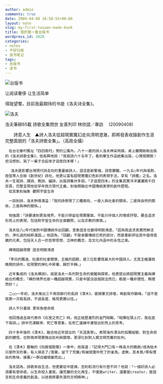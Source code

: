 ```yaml
---
author: admin
comments: true
date: 2009-04-08 16:58:55+00:00
layout: note
slug: my-first-taiwan-made-book
title: 我的第一套台版书
wordpress_id: 2020
categories:
- notes
- 不好归类
- 读书笔记
tags:
- 台版书
- 读书
---
```


![台版书](http://farm4.static.flickr.com/3323/3423697519_b3b9797964.jpg?v=0)

让阅读奢侈
让生活简单

得陇望蜀，目前我最期待的书是《洛夫诗全集》。

![洛夫](http://farm4.static.flickr.com/3368/3423729775_1cf04a09a6.jpg?v=0)

洛夫筆耕65載 詩歌全集問世	友善列印
林欣誼／專訪 　(20090408)

　　詩意人生　▲詩人洛夫從超現實魔幻走向清明澄澈，即將發表收錄創作生涯完整面貌的「洛夫詩歌全集」。（高政全攝）   

    　在台北眷村舊址「四四南村」旁的公寓內，八十一歲的詩人洛夫神采飛揚，桌上攤開剛剛出版的《洛夫詩歌全集》，他高興地說：「我寫詩六十五年了，看到畢生作品結集出版，心情很開朗！但沒想到，寫了一輩子合起來才這麼四本哪！」

     　洛夫是影響台灣現代詩走向的重量級詩人，語言創新繁複，詩意朦朧，一九五○年代與張默、瘂弦等人合辦《創世紀》詩社，他更以富有超現實魔幻色彩的表現手法，享有「詩魔」之名。洛夫一生寫詩、譯詩、教詩、編詩，出版詩集卅多部。「才這麼四本」的全集其實洋洋灑灑兩千四百頁，完整呈現他從早年西方現代主義，到後期融合中國傳統美學的創作歷程。
    　從具象到抽象 觀照宇宙生命

    　一談到詩，洛夫熱情滿溢：「我的詩表現了三種面向，一是人與社會的關係，二是與自然的關係，三是與神的關係。」

    　他強調：「詩要達到更高境界，不能只停留在現實層面，不能只作個人的情感抒發，要去追求形而上的表現，包括對宇宙生命的全面觀照，以及宗教的情懷。」

    　洛夫從八○年代後對中國傳統作出回顧，意象語言也變得明朗清透，「因為我追求真實而鮮活的、淨化過的純粹漢語。」他認為，「回顧」不是承襲傳統已死的部分，而是重新評估其中值得借鏡的元素，包括天人合一的哲學思想、泛神的概念，及文化內涵中的永恆之美。

    　禪境超越現實 語言明朗清透

    　「李白的飄逸、杜甫的社會關懷、王維的超脫，是三位影響我最大的中國詩人。尤其王維讓我晚期的詩作，從現實的掙扎中昇華、歸於平靜。」

    　近年集成的《洛夫禪詩》，就是洛夫一系列對生命的覺醒與探索，他更提出將超現實主義與禪結合的概念，「禪的境界也是一種超越現實，只是中國沒這個說法而已，都是一種非理性、無理而妙！」

    　二○○一年初，洛夫推出三千兩百餘行的長詩《漂木》，震撼華文詩壇，再創寫作巔峰。「這不是我第一次寫長詩，不過長度、格局更勝以往。」

    　詩人不只書寫 更背負使命感

    　他回憶過去寫代表作《石室之死亡》時，他正經歷激烈的金門砲戰，「砲彈在頭上打，我在底下寫詩。」詩中充滿戰爭、死亡等意象，在死亡邊緣中激發出形而上的思考。

    　四十多年後的《漂木》，融合他近年提出的「天涯美學」，表現海外漂泊的孤獨經驗、對生命悲劇的體悟，也對兩岸現實做出批判與關懷，更深化到對人類文明荒蕪的批判。

    　在《漂木》壓軸的《向廢墟致敬》一章中，他寫道：「記得大門口有一株高大的楓樹/成為枯木只是昨天的事，有人掃走了/落葉，留下了荒蕪/和被寂寞吵死了的雀鳥。虛無，其本質/帶有煙囪的焦味，接著/一群白蟻傾巢而出。」

    　洛夫認為，詩歌來自生活，但更要從中提煉，否則和流行有什麼不同？他說：「一個好詩人必須要有使命感，以生命投入書寫，讓荒蕪的文化再生，不僅是writer，還要是creator，是語言和生命意義的創造，以拯救將要失落的文明精神。」

